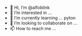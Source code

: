 - 👋 Hi, I’m @alfoblink
- 👀 I’m interested in ...
- 🌱 I’m currently learning ... pyton
- 💞️ I’m looking to collaborate on ...
- 📫 How to reach me ...

<!---
alfoblink/alfoblink is a ✨ special ✨ repository because its `README.md` (this file) appears on your GitHub profile.
You can click the Preview link to take a look at your changes.
--->
